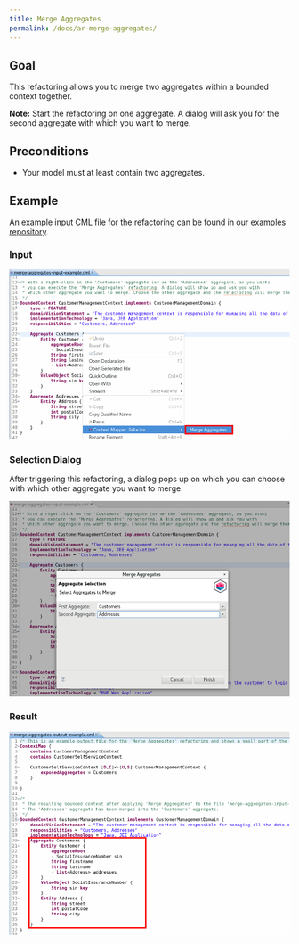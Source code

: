 ```yaml
---
title: Merge Aggregates
permalink: /docs/ar-merge-aggregates/
---
```


## Goal
This refactoring allows you to merge two aggregates within a bounded context together.

**Note:** Start the refactoring on one aggregate. A dialog will ask you for the second aggregate with which you want to merge. 

## Preconditions
 * Your model must at least contain two aggregates.

## Example
An example input CML file for the refactoring can be found in our [examples repository](https://github.com/ContextMapper/context-mapper-examples/tree/master/src/main/resources/architectural-refactorings).

### Input
<a href="/img/merge-aggregates-input.png">![Merge Aggregates Example Input](/img/merge-aggregates-input.png)</a>

### Selection Dialog
After triggering this refactoring, a dialog pops up on which you can choose with which other aggregate you want to merge:

<a href="/img/merge-aggregates-dialog.png">![Merge Aggregates Example Dialog](/img/merge-aggregates-dialog.png)</a>

### Result
<a href="/img/merge-aggregates-output.png">![Merge Aggregates Example Output](/img/merge-aggregates-output.png)</a>
